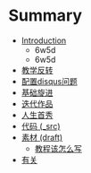 # Summary

* [Introduction](README.md)
   * 6w5d
   * 6w5d
* [教学反转](0MOOC/README.md)
* [配置disqus问题](0MOOC/disqus.md/pei_zhi_disqus_wen_ti.md)
* [基础旋进](1sTry/README.md)
* [迭代作品](2nDev/README.md)
* [人生首秀](3rDemo/README.md)
* [代码 (_src)](_src/README.md)
* [素材 (draft)](draft/README.md)
   * [教程该怎么写](draft/how2tutorial.md)
* [有关](ABOUT.md)

